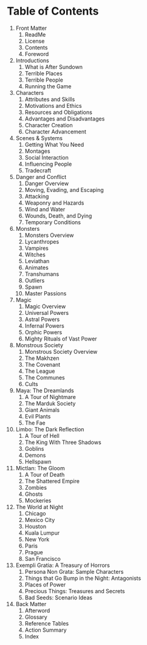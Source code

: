 # Table of Contents

1. Front Matter
    1. ReadMe
    2. License
    3. Contents
    4. Foreword
2. Introductions
    1. What is After Sundown
    2. Terrible Places
    3. Terrible People
    4. Running the Game
3. Characters
    1. Attributes and Skills
    2. Motivations and Ethics
    3. Resources and Obligations
    4. Advantages and Disadvantages
    5. Character Creation
    6. Character Advancement
4. Scenes & Systems
    1. Getting What You Need
    2. Montages
    3. Social Interaction
    4. Influencing People
    5. Tradecraft
5. Danger and Conflict
    1. Danger Overview
    2. Moving, Evading, and Escaping
    3. Attacking
    4. Weaponry and Hazards
    5. Wind and Water
    6. Wounds, Death, and Dying
    7. Temporary Conditions
6. Monsters
    1. Monsters Overview
    2. Lycanthropes
    3. Vampires
    4. Witches
    5. Leviathan
    6. Animates
    7. Transhumans
    8. Outliers
    9. Spawn
    10. Master Passions
7. Magic
    1. Magic Overview
    2. Universal Powers
    3. Astral Powers
    4. Infernal Powers
    5. Orphic Powers
    6. Mighty Rituals of Vast Power
8. Monstrous Society
    1. Monstrous Society Overview
    2. The Makhzen 
    3. The Covenant
    4. The League
    5. The Communes
    6. Cults
9. Maya: The Dreamlands
    1. A Tour of Nightmare
    2. The Marduk Society
    3. Giant Animals
    4. Evil Plants
    5. The Fae
10. Limbo: The Dark Reflection
    1. A Tour of Hell
    2. The King With Three Shadows
    3. Goblins
    4. Demons
    5. Hellspawn
11. Mictlan: The Gloom
    1. A Tour of Death
    2. The Shattered Empire
    3. Zombies
    4. Ghosts
    5. Mockeries
12. The World at Night
    1. Chicago
    2. Mexico City
    3. Houston
    4. Kuala Lumpur
    5. New York
    6. Paris
    7. Prague
    8. San Francisco
13. Exempli Gratia: A Treasury of Horrors
    1. Persona Non Grata: Sample Characters
    2. Things that Go Bump in the Night: Antagonists
    3. Places of Power
    4. Precious Things: Treasures and Secrets
    5. Bad Seeds: Scenario Ideas
14. Back Matter
    1. Afterword
    2. Glossary
    3. Reference Tables
    4. Action Summary
    5. Index

